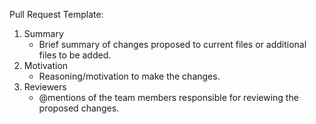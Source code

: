 Pull Request Template:
1. Summary
   - Brief summary of changes proposed to current files or additional files to be added.
2. Motivation
   - Reasoning/motivation to make the changes.
3. Reviewers
   - @mentions of the team members responsible for reviewing the proposed changes.
